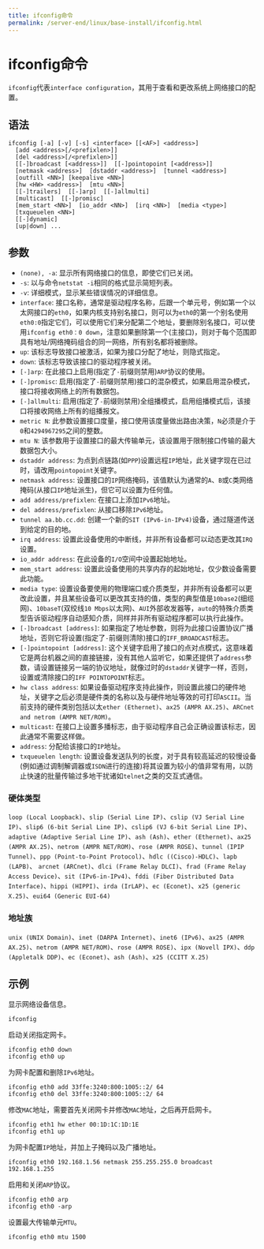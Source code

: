 ```yaml
---
title: ifconfig命令
permalink: /server-end/linux/base-install/ifconfig.html
---
```


# ifconfig命令

`ifconfig`代表`interface configuration`，其用于查看和更改系统上网络接口的配置。

## 语法

```shell
ifconfig [-a] [-v] [-s] <interface> [[<AF>] <address>]
  [add <address>[/<prefixlen>]]
  [del <address>[/<prefixlen>]]
  [[-]broadcast [<address>]]  [[-]pointopoint [<address>]]
  [netmask <address>]  [dstaddr <address>]  [tunnel <address>]
  [outfill <NN>] [keepalive <NN>]
  [hw <HW> <address>]  [mtu <NN>]
  [[-]trailers]  [[-]arp]  [[-]allmulti]
  [multicast]  [[-]promisc]
  [mem_start <NN>]  [io_addr <NN>]  [irq <NN>]  [media <type>]
  [txqueuelen <NN>]
  [[-]dynamic]
  [up|down] ...
```

## 参数

- `(none), -a`: 显示所有网络接口的信息，即使它们已关闭。
- `-s`: 以与命令`netstat -i`相同的格式显示简短列表。
- `-v`: 详细模式，显示某些错误情况的详细信息。
- `interface`: 接口名称，通常是驱动程序名称，后跟一个单元号，例如第一个以太网接口的`eth0`，如果内核支持别名接口，则可以为`eth0`的第一个别名使用`eth0:0`指定它们，可以使用它们来分配第二个地址，要删除别名接口，可以使用`ifconfig eth0：0 down`，注意如果删除第一个(主接口)，则对于每个范围即具有地址/网络掩码组合的同一网络，所有别名都将被删除。
- `up`: 该标志导致接口被激活，如果为接口分配了地址，则隐式指定。
- `down`: 该标志导致该接口的驱动程序被关闭。
- `[-]arp`: 在此接口上启用(指定了`-`前缀则禁用)`ARP`协议的使用。
- `[-]promisc`: 启用(指定了`-`前缀则禁用)接口的混杂模式，如果启用混杂模式，接口将接收网络上的所有数据包。
- `[-]allmulti`: 启用(指定了`-`前缀则禁用)全组播模式，启用组播模式后，该接口将接收网络上所有的组播报文。
- `metric N`: 此参数设置接口度量，接口使用该度量做出路由决策，`N`必须是介于`0`和`4294967295`之间的整数。
- `mtu N`: 该参数用于设置接口的最大传输单元，该设置用于限制接口传输的最大数据包大小。
- `dstaddr address`: 为点到点链路(如`PPP`)设置远程`IP`地址，此关键字现在已过时，请改用`pointopoint`关键字。
- `netmask address`: 设置接口的`IP`网络掩码，该值默认为通常的`A`、`B`或`C`类网络掩码(从接口`IP`地址派生)，但它可以设置为任何值。
- `add address/prefixlen`: 在接口上添加`IPv6`地址。
- `del address/prefixlen`: 从接口移除`IPv6`地址。
- `tunnel aa.bb.cc.dd`: 创建一个新的`SIT (IPv6-in-IPv4)`设备，通过隧道传送到给定的目的地。
- `irq address`: 设置此设备使用的中断线，并非所有设备都可以动态更改其`IRQ`设置。
- `io_addr address`: 在此设备的`I/O`空间中设置起始地址。
- `mem_start address`: 设置此设备使用的共享内存的起始地址，仅少数设备需要此功能。
- `media type`: 设置设备要使用的物理端口或介质类型，并非所有设备都可以更改此设置，并且某些设备可以更改其支持的值，类型的典型值是`10base2`(细缆网)、`10baseT`(双绞线`10 Mbps`以太网)、`AUI`外部收发器等，`auto`的特殊介质类型告诉驱动程序自动感知介质，同样并非所有驱动程序都可以执行此操作。
- `[-]broadcast [address]`: 如果指定了地址参数，则将为此接口设置协议广播地址，否则它将设置(指定了`-`前缀则清除)接口的`IFF_BROADCAST`标志。
- `[-]pointopoint [address]`: 这个关键字启用了接口的点对点模式，这意味着它是两台机器之间的直接链接，没有其他人监听它，如果还提供了`address`参数，请设置链接另一端的协议地址，就像过时的`dstaddr`关键字一样，否则，设置或清除接口的`IFF POINTOPOINT`标志。
- `hw class address`: 如果设备驱动程序支持此操作，则设置此接口的硬件地址，关键字之后必须是硬件类的名称以及与硬件地址等效的可打印`ASCII`。当前支持的硬件类别包括以太`ether (Ethernet)`、`ax25 (AMPR AX.25)`、`ARCnet and netrom (AMPR NET/ROM)`。
- `multicast`: 在接口上设置多播标志，由于驱动程序自己会正确设置该标志，因此通常不需要这样做。
- `address`: 分配给该接口的`IP`地址。
- `txqueuelen length`: 设置设备发送队列的长度，对于具有较高延迟的较慢设备(例如通过调制解调器或`ISDN`进行的连接)将其设置为较小的值非常有用，以防止快速的批量传输过多地干扰诸如`telnet`之类的交互式通信。

### 硬体类型

`loop (Local Loopback)`、`slip (Serial Line IP)`、`cslip (VJ Serial Line IP)`、`slip6 (6-bit Serial Line IP)`、`cslip6 (VJ 6-bit Serial Line IP)`、`adaptive (Adaptive Serial Line IP)`、`ash (Ash)`、`ether (Ethernet)`、`ax25 (AMPR AX.25)`、`netrom (AMPR NET/ROM)`、`rose (AMPR ROSE)`、`tunnel (IPIP Tunnel)`、`ppp (Point-to-Point Protocol)`、`hdlc ((Cisco)-HDLC)`、`lapb (LAPB)`、 `arcnet (ARCnet)`、`dlci (Frame Relay DLCI)`、`frad (Frame Relay Access Device)`、`sit (IPv6-in-IPv4)`、`fddi (Fiber Distributed Data Interface)`、`hippi (HIPPI)`、`irda (IrLAP)`、`ec (Econet)`、`x25 (generic X.25)`、`eui64 (Generic EUI-64)`

### 地址族

`unix (UNIX Domain)`、`inet (DARPA Internet)`、`inet6 (IPv6)`、`ax25 (AMPR AX.25)`、`netrom (AMPR NET/ROM)`、`rose (AMPR ROSE)`、`ipx (Novell IPX)`、`ddp (Appletalk DDP)`、`ec (Econet)`、`ash (Ash)`、`x25 (CCITT X.25)`

## 示例

显示网络设备信息。

```shell
ifconfig
```

启动关闭指定网卡。

```shell
ifconfig eth0 down
ifconfig eth0 up
```

为网卡配置和删除`IPv6`地址。

```shell
ifconfig eth0 add 33ffe:3240:800:1005::2/ 64
ifconfig eth0 del 33ffe:3240:800:1005::2/ 64
```

修改`MAC`地址，需要首先关闭网卡并修改`MAC`地址，之后再开启网卡。

```shell
ifconfig eth1 hw ether 00:1D:1C:1D:1E
ifconfig eth1 up
```

为网卡配置`IP`地址，并加上子掩码以及广播地址。

```shell
ifconfig eth0 192.168.1.56 netmask 255.255.255.0 broadcast 192.168.1.255
```

启用和关闭`ARP`协议。

```shell
ifconfig eth0 arp
ifconfig eth0 -arp
```

设置最大传输单元`MTU`。

```shell
ifconfig eth0 mtu 1500
```
